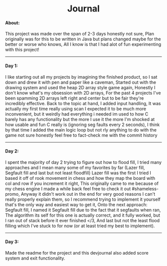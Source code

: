 <h1 align="center">Journal</h1>

<h4>About:</h4>
This project was made over the span of 2-3 days honestly not sure, Plan originally was for this to be written in Java but plans changed
maybe for the better or worse who knows, All I know is that I had alot of fun experimenting with this project!

---
<h4> Day 1:</h4>
I like starting out all my projects by imagining the finished product, so I sat down and drew it with pen and paper like a caveman,
Started out with the drawing system and used the heap 2D array style game again, Honestly I don't know what's my obsession with 2D arrays,
For the past 4 projects I've been spamming 2D arrays left right and center but to be fair they're incredibly effective. Back to the topic at hand,
I added input handling, It was actually my first time really using scan I expected it to be much more inconvenient, but it weirdly had everything i needed
im used to how C barely has any functionality but the more I use it the more I'm shocked at how usable and fun C really is (ignoring seg faults every 2 seconds),
I think by that time I added the main logic loop but not rly anything to do with the game not sure honestly feel free to fact-check me with the commit history

---

<h4> Day 2:</h4>

I spent the majority of day 2 trying to figure out how to flood fill, I tried many approaches and I mean many some of my favorites by far (Lazer fill, Segfault fill and last but not least floodfill)
Lazer fill was the first I tried I based it off of rook movement in chess and how they map the board with col and row if you increment it right,
This originally came to me because of my chess engine I made a while back feel free to check it out #shameless-promo, Anyway it didn't work out in the end for very good reasons I can't really properly explain them,
so I recommend trying to implement it yourself that's the only way and easiest way to get it, Onto the next approach: Segfault fill, I named it Segfault fill due to the fact that 
it segfaults when ran, The algorithm its self for this one is actually correct, and it fully worked, but I ran out of stack before it ever finished </3, And last but not the least flood filling which I've stuck to for now (or at least tried my best to implement).

---

<h4> Day 3:</h4>
Made the readme for the project and this devjournal also added score system and exit functionality.